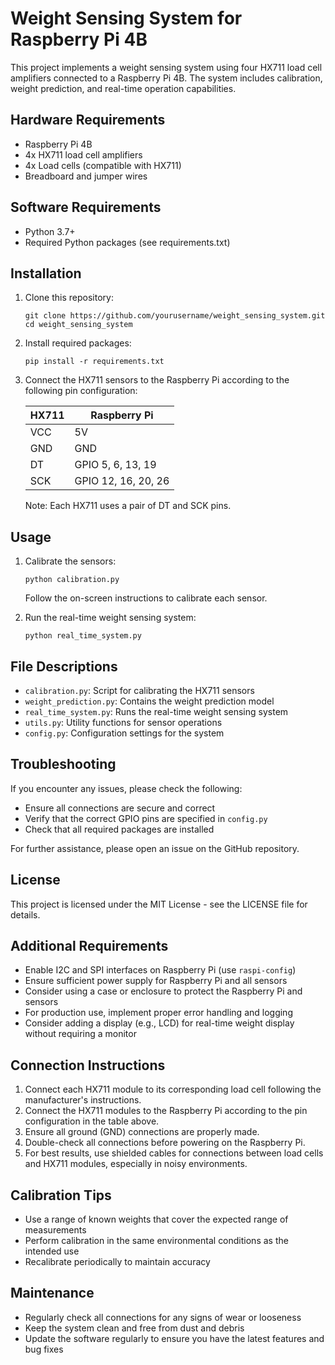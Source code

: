 # Weight Sensing System for Raspberry Pi 4B

This project implements a weight sensing system using four HX711 load cell amplifiers connected to a Raspberry Pi 4B. The system includes calibration, weight prediction, and real-time operation capabilities.

## Hardware Requirements

- Raspberry Pi 4B
- 4x HX711 load cell amplifiers
- 4x Load cells (compatible with HX711)
- Breadboard and jumper wires

## Software Requirements

- Python 3.7+
- Required Python packages (see requirements.txt)

## Installation

1. Clone this repository:
   ```
   git clone https://github.com/yourusername/weight_sensing_system.git
   cd weight_sensing_system
   ```

2. Install required packages:
   ```
   pip install -r requirements.txt
   ```

3. Connect the HX711 sensors to the Raspberry Pi according to the following pin configuration:

   | HX711 | Raspberry Pi |
   |-------|--------------|
   | VCC   | 5V           |
   | GND   | GND          |
   | DT    | GPIO 5, 6, 13, 19 |
   | SCK   | GPIO 12, 16, 20, 26 |

   Note: Each HX711 uses a pair of DT and SCK pins.

## Usage

1. Calibrate the sensors:
   ```
   python calibration.py
   ```
   Follow the on-screen instructions to calibrate each sensor.

2. Run the real-time weight sensing system:
   ```
   python real_time_system.py
   ```

## File Descriptions

- `calibration.py`: Script for calibrating the HX711 sensors
- `weight_prediction.py`: Contains the weight prediction model
- `real_time_system.py`: Runs the real-time weight sensing system
- `utils.py`: Utility functions for sensor operations
- `config.py`: Configuration settings for the system

## Troubleshooting

If you encounter any issues, please check the following:
- Ensure all connections are secure and correct
- Verify that the correct GPIO pins are specified in `config.py`
- Check that all required packages are installed

For further assistance, please open an issue on the GitHub repository.

## License

This project is licensed under the MIT License - see the LICENSE file for details.

## Additional Requirements

- Enable I2C and SPI interfaces on Raspberry Pi (use `raspi-config`)
- Ensure sufficient power supply for Raspberry Pi and all sensors
- Consider using a case or enclosure to protect the Raspberry Pi and sensors
- For production use, implement proper error handling and logging
- Consider adding a display (e.g., LCD) for real-time weight display without requiring a monitor

## Connection Instructions

1. Connect each HX711 module to its corresponding load cell following the manufacturer's instructions.
2. Connect the HX711 modules to the Raspberry Pi according to the pin configuration in the table above.
3. Ensure all ground (GND) connections are properly made.
4. Double-check all connections before powering on the Raspberry Pi.
5. For best results, use shielded cables for connections between load cells and HX711 modules, especially in noisy environments.

## Calibration Tips

- Use a range of known weights that cover the expected range of measurements
- Perform calibration in the same environmental conditions as the intended use
- Recalibrate periodically to maintain accuracy

## Maintenance

- Regularly check all connections for any signs of wear or looseness
- Keep the system clean and free from dust and debris
- Update the software regularly to ensure you have the latest features and bug fixes